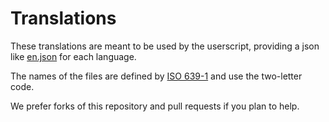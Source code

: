 # Translations
These translations are meant to be used by the userscript, providing a json like [en.json](https://github.com/IDotD/Translations/blob/master/en.json) for each language.

The names of the files are defined by [ISO 639-1](https://en.wikipedia.org/wiki/List_of_ISO_639-1_codes) and use the two-letter code.

We prefer forks of this repository and pull requests if you plan to help. 
